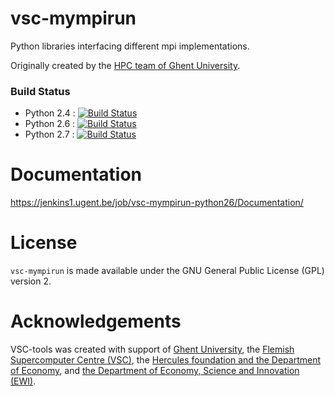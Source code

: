 # vsc-mympirun

Python libraries interfacing different mpi implementations.

Originally created by the [HPC team of Ghent University](http://ugent.be/hpc).

### Build Status
- Python 2.4 : [![Build Status](https://jenkins1.ugent.be/job/vsc-mympirun-python24/badge/icon)](https://jenkins1.ugent.be/job/vsc-mympirun-python24/)
- Python 2.6 : [![Build Status](https://jenkins1.ugent.be/job/vsc-mympirun-python26/badge/icon)](https://jenkins1.ugent.be/job/vsc-mympirun-python26/)
- Python 2.7 : [![Build Status](https://jenkins1.ugent.be/job/vsc-mympirun-python27/badge/icon)](https://jenkins1.ugent.be/job/vsc-mympirun-python27/)



# Documentation
https://jenkins1.ugent.be/job/vsc-mympirun-python26/Documentation/

# License

`vsc-mympirun` is made available under the GNU General Public License
(GPL) version 2.

# Acknowledgements
VSC-tools was created with support of [Ghent University](http://www.ugent.be/en),
the [Flemish Supercomputer Centre (VSC)](https://vscentrum.be/nl/en),
the [Hercules foundation and the Department of Economy](http://www.herculesstichting.be/in_English),
and [the Department of Economy, Science and Innovation (EWI)](http://www.ewi-vlaanderen.be/en).
